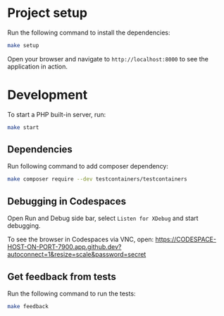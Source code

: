 # Project setup

Run the following command to install the dependencies:

```bash
make setup
```

Open your browser and navigate to `http://localhost:8000` to see the application in action.

# Development

To start a PHP built-in server, run:

```bash
make start
```

## Dependencies

Run following command to add composer dependency:

```bash
make composer require --dev testcontainers/testcontainers
```

## Debugging in Codespaces

Open Run and Debug side bar, select `Listen for XDebug` and start debugging.

To see the browser in Codespaces via VNC, open: https://CODESPACE-HOST-ON-PORT-7900.app.github.dev?autoconnect=1&resize=scale&password=secret

## Get feedback from tests

Run the following command to run the tests:

```bash
make feedback
```
